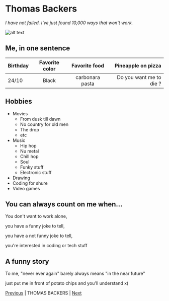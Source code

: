 Thomas Backers 
==============

*I have not failed. I've just found 10,000 ways that won't work.*

![alt text](https://avatars.githubusercontent.com/u/64485899?v=4 "Logo Title Text 1")

Me, in one sentence
-------------------

| Birthday | Favorite color | Favorite food   | Pineapple on pizza      |
|----------|:--------------:|:---------------:|------------------------:|
| 24/10    | Black          | carbonara pasta | Do you want me to die ? |

Hobbies
-------

* Movies
    * From dusk till dawn
    * No country for old men
    * The drop
    * etc
* Music
    * Hip hop
    * Nu metal
    * Chill hop
    * Soul
    * Funky stuff
    * Electronic stuff
* Drawing
* Coding for shure
* Video games

You can always count on me when...
----------------------------------

You don't want to work alone,

you have a funny joke to tell,

you have a not funny joke to tell,

you're interested in coding or tech stuff

A funny story
-------------

To me, "never ever again" barely always means "in the near future"

just put me in front of potato chips and you'll understand x)

[Previous](https://github.com/StephaneGenet/AboutMe/blob/main/README.md) | THOMAS BACKERS | [Next](https://github.com/Tiffany-D/markdown-challenge/blob/main/README.md)